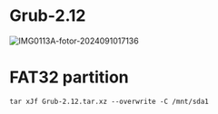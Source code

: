 # Grub-2.12

![IMG0113A-fotor-2024091017136](https://github.com/user-attachments/assets/372c18da-d258-4b1e-97d0-8f53ad32ba88)

# FAT32 partition

```
tar xJf Grub-2.12.tar.xz --overwrite -C /mnt/sda1
```
